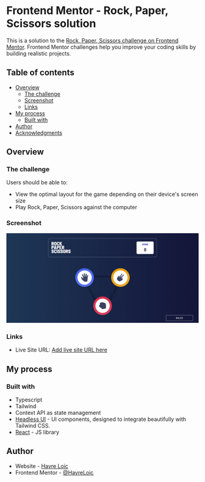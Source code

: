 # Frontend Mentor - Rock, Paper, Scissors solution

This is a solution to the [Rock, Paper, Scissors challenge on Frontend Mentor](https://www.frontendmentor.io/challenges/rock-paper-scissors-game-pTgwgvgH). Frontend Mentor challenges help you improve your coding skills by building realistic projects.

## Table of contents

- [Overview](#overview)
  - [The challenge](#the-challenge)
  - [Screenshot](#screenshot)
  - [Links](#links)
- [My process](#my-process)
  - [Built with](#built-with)
- [Author](#author)
- [Acknowledgments](#acknowledgments)

## Overview

### The challenge

Users should be able to:

- View the optimal layout for the game depending on their device's screen size
- Play Rock, Paper, Scissors against the computer

### Screenshot

![screenshot](./public/images/rock-paper-scissors.PNG)

### Links

<!-- - Solution URL: [Add solution URL here](https://your-solution-url.com) -->

- Live Site URL: [Add live site URL here](https://rock-paper-scissors-havre.netlify.app/)

## My process

### Built with

- Typescript
- Tailwind
- Context API as state management
- [Headless UI](https://headlessui.com/) - UI components, designed to integrate beautifully with Tailwind CSS.
- [React](https://reactjs.org/) - JS library

## Author

- Website - [Havre Loic](https://havre.netlify.app/)
- Frontend Mentor - [@HavreLoic](https://www.frontendmentor.io/profile/HavreLoic)
